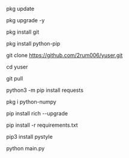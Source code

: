 pkg update

pkg upgrade -y

pkg install git

pkg install python-pip

git clone https://github.com/2rum006/yuser.git

cd yuser

git pull

python3 -m pip install requests

pkg i python-numpy

pip install rich --upgrade

pip install -r requirements.txt

pip3 install pystyle

python main.py